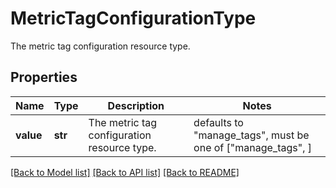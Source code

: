 # MetricTagConfigurationType

The metric tag configuration resource type.

## Properties
Name | Type | Description | Notes
------------ | ------------- | ------------- | -------------
**value** | **str** | The metric tag configuration resource type. | defaults to "manage_tags",  must be one of ["manage_tags", ]

[[Back to Model list]](README.md#documentation-for-models) [[Back to API list]](README.md#documentation-for-api-endpoints) [[Back to README]](README.md)


